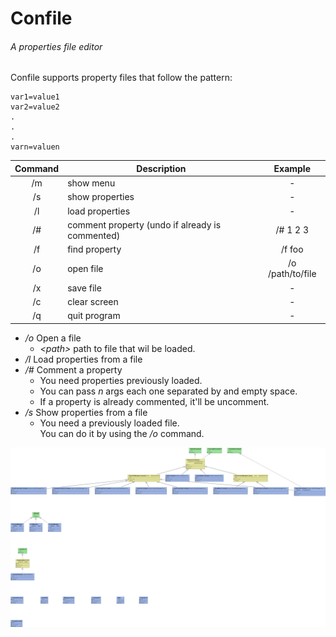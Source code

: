 # Confile
###### A properties file editor

Confile supports property files that follow the pattern:
```
var1=value1
var2=value2
.
.
.
varn=valuen
``` 

| Command | Description                                     |      Example     |
|:-------:|-------------------------------------------------|:----------------:|
|    /m   | show menu                                       |         -        |
|    /s   | show properties                                 |         -        |
|    /l   | load properties                                 |         -        |
|    /#   | comment property (undo if already is commented) |     /# 1 2 3     |
|    /f   | find property                                   |      /f foo      |
|    /o   | open file                                       | /o /path/to/file |
|    /x   | save file                                       |         -        |
|    /c   | clear screen                                    |         -        |
|    /q   | quit program                                    |         -        |

* _/o_ Open a file
    * _\<path\>_ path to file that wil be loaded.
* _/l_ Load properties from a file
* _/#_ Comment a property
    * You need properties previously loaded.
    * You can pass _n_ args each one separated by and empty space.
    * If a property is already commented, it'll be uncomment.
* _/s_ Show properties from a file
    * You need a previously loaded file. <br>
    You can do it by using the _/o_ command.

![GitHub Logo](/uml.jpeg)